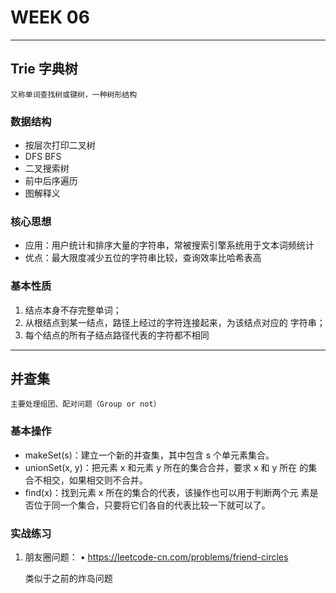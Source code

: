 # WEEK 06
---
## Trie 字典树
    又称单词查找树或键树，一种树形结构
### 数据结构
- 按层次打印二叉树
- DFS BFS
- 二叉搜索树
- 前中后序遍历
- 图解释义

### 核心思想
- 应用：用户统计和排序大量的字符串，常被搜索引擎系统用于文本词频统计
- 优点：最大限度减少五位的字符串比较，查询效率比哈希表高
### 基本性质
1. 结点本身不存完整单词；
2. 从根结点到某一结点，路径上经过的字符连接起来，为该结点对应的 字符串；
3. 每个结点的所有子结点路径代表的字符都不相同
---
## 并查集
    主要处理组团、配对问题（Group or not）
### 基本操作
- makeSet(s)：建立一个新的并查集，其中包含 s 个单元素集合。
- unionSet(x, y)：把元素 x 和元素 y 所在的集合合并，要求 x 和 y 所在 的集合不相交，如果相交则不合并。
- ﬁnd(x)：找到元素 x 所在的集合的代表，该操作也可以用于判断两个元 素是否位于同一个集合，只要将它们各自的代表比较一下就可以了。
### 实战练习
1. 朋友圈问题：
    • https://leetcode-cn.com/problems/friend-circles

    类似于之前的炸岛问题
  

